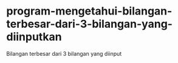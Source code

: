 # program-mengetahui-bilangan-terbesar-dari-3-bilangan-yang-diinputkan
Bilangan terbesar dari 3 bilangan yang diinput
